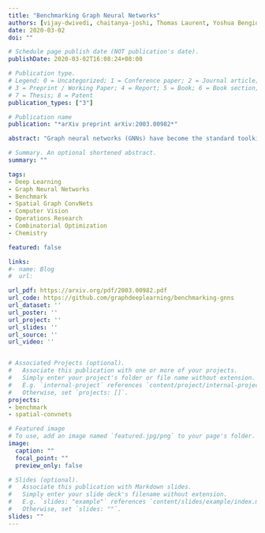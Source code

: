 ```yaml
---
title: "Benchmarking Graph Neural Networks"
authors: [vijay-dwivedi, chaitanya-joshi, Thomas Laurent, Yoshua Bengio, xavier-bresson]
date: 2020-03-02
doi: ""

# Schedule page publish date (NOT publication's date).
publishDate: 2020-03-02T16:08:24+08:00

# Publication type.
# Legend: 0 = Uncategorized; 1 = Conference paper; 2 = Journal article;
# 3 = Preprint / Working Paper; 4 = Report; 5 = Book; 6 = Book section;
# 7 = Thesis; 8 = Patent
publication_types: ["3"]

# Publication name
publication: "*arXiv preprint arXiv:2003.00982*"

abstract: "Graph neural networks (GNNs) have become the standard toolkit for analyzing and learning from data on graphs. They have been successfully applied to a myriad of domains including chemistry, physics, social sciences, knowledge graphs, recommendation, and neuroscience. As the field grows, it becomes critical to identify the architectures and key mechanisms which generalize across graphs sizes, enabling us to tackle larger, more complex datasets and domains. Unfortunately, it has been increasingly difficult to gauge the effectiveness of new GNNs and compare models in the absence of a standardized benchmark with consistent experimental settings and large datasets. In this paper, we propose a reproducible GNN benchmarking framework, with the facility for researchers to add new datasets and models conveniently. We apply this benchmarking framework to novel medium-scale graph datasets from mathematical modeling, computer vision, chemistry and combinatorial problems to establish key operations when designing effective GNNs. Precisely, graph convolutions, anisotropic diffusion, residual connections and normalization layers are universal building blocks for developing robust and scalable GNNs."

# Summary. An optional shortened abstract.
summary: ""

tags:
- Deep Learning
- Graph Neural Networks
- Benchmark
- Spatial Graph ConvNets
- Computer Vision
- Operations Research
- Combinatorial Optimization
- Chemistry

featured: false

links:
#- name: Blog
#  url: 

url_pdf: https://arxiv.org/pdf/2003.00982.pdf
url_code: https://github.com/graphdeeplearning/benchmarking-gnns
url_dataset: ''
url_poster: ''
url_project: ''
url_slides: ''
url_source: ''
url_video: ''


# Associated Projects (optional).
#   Associate this publication with one or more of your projects.
#   Simply enter your project's folder or file name without extension.
#   E.g. `internal-project` references `content/project/internal-project/index.md`.
#   Otherwise, set `projects: []`.
projects: 
- benchmark
- spatial-convnets

# Featured image
# To use, add an image named `featured.jpg/png` to your page's folder. 
image:
  caption: ""
  focal_point: ""
  preview_only: false

# Slides (optional).
#   Associate this publication with Markdown slides.
#   Simply enter your slide deck's filename without extension.
#   E.g. `slides: "example"` references `content/slides/example/index.md`.
#   Otherwise, set `slides: ""`.
slides: ""
---
```

